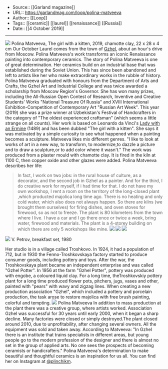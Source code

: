 ﻿
  * Source:: [[Garland magazine]]
  * URL:: https://garlandmag.com/loop/polina-matveeva
  * Author:: [[Loop]]
  * Tags:: [[ceramic]] [[laurel]] [[renaissance]] [[Russia]]
  * Date:: [[4 October 2019]]


* * *
[![](https://garlandmag.com/wp-content/uploads/2019/10/girl1-799x1024.jpg)](https://garlandmag.com/wp-content/uploads/2019/10/girl1.jpg)
Polina Matveeva, The girl with a kitten, 2019, chamotte clay, 22 x 28 x 4 cm
Our October Laurel comes from the town of [Gzhel](https://en.wikipedia.org/wiki/Gzhel), about an hour's drive from Moscow. Polina Matveeva's work transforms an iconic Renaissance painting into contemporary ceramics.
The story of Polina Matveeva is one of great determination. Her ceramics build on an industrial base that was established during the Soviet Union. This has since been abandoned and left to artists like her who make extraordinary works in the rubble of history.
Polina Matveeva graduated with honours from the Department of Arts and Crafts, the Gzhel Art and Industrial College and was twice awarded a scholarship from Moscow Region's Governor. She has won many prizes, including the All-Russian Open Contest of Research, Inventive and Creative Students' Works "National Treasure Of Russia" and XVIII International Exhibition-Competition of Contemporary Art "Russian Art Week". This year (2019) she was a prize winner at Uzbekistan's Festival of Handcrafters in the category of "The oldest experienced craftsman" (which seems a little strange on all counts).
Her work is based on Leonardo da Vinci's [Lady with an Ermine](https://en.wikipedia.org/wiki/Lady_with_an_Ermine) (1489) and has been dubbed "The girl with a kitten". She says it was motivated by a simple curiosity to see what happened when a painting becomes a sculpture. Matveeva likes mix different genres. "I like to look at works of art in a new way, to transform, to modernize,to dazzle a picture and to draw a sculpture,or to add color where it wasn't." The work was produced from a plaster mould with chamotte clay. It is fired in the kiln at 1100 C, then copper oxide and other glazes were added.
Polina Matveeva describes her life:
> In fact, I work on two jobs: in the rural house of culture, as a decorator, and the second job in Gzhel as a painter. And for the third, I do creative work for myself, if i had time for that. I do not have my own workshop, I rent a room on the territory of the long-closed plant ,which producted majolica long time ago. There is no heating and only cold water, which also does not always happen. So there are kilns (we brought them ourselves) for firing dishes, and oven stoves for firewood, so as not to freeze. The plant is 80 kilometers from the town where I live. I have a car and I go there once or twice a week, bring water, firewood and materials. The plant is a 4-storey building on which there are only 5 workshops like mine.
[![](https://garlandmag.com/wp-content/uploads/2019/10/глушь-1024x683.jpg)](https://garlandmag.com/wp-content/uploads/2019/10/глушь.jpg)
[![](https://garlandmag.com/wp-content/uploads/2019/10/м2-1024x695.jpg)](https://garlandmag.com/wp-content/uploads/2019/10/м2.jpg)
[![](https://garlandmag.com/wp-content/uploads/2019/10/м3-1024x683.jpg)](https://garlandmag.com/wp-content/uploads/2019/10/м3.jpg)
  

[![](https://garlandmag.com/wp-content/uploads/2019/10/Breakfast_set_1980_By_V_Petrov-1024x746.jpg)](https://garlandmag.com/wp-content/uploads/2019/10/Breakfast_set_1980_By_V_Petrov.jpg)
     V. Petrov, breakfast set, 1980
  

Her studio is in a village called Troshkovo. In 1924, it had a population of 712, but in 1930 the Fenno-Troshkovskaya factory started to produce consumer goods, including pottery and toys. After the war, the Troshkovskaya plant became an independent enterprise and was called "Gzhel Potter". In 1956 at the farm "Gzhel Potter", pottery was produced with engobe, a coloured liquid clay. For a long time, theTroshkovskiy pottery plant for a long time produced flower pots, pitchers, jugs, vases and other, painted with "pears" with wavy and zigzag lines. When creating a new production association "Gzhel", which included a pottery and porcelain production, the task arose to restore majolica with free brush painting, colorful and tempting.
[![](https://garlandmag.com/wp-content/uploads/2019/10/1й-213x300.jpg)](https://garlandmag.com/wp-content/uploads/2019/10/1й.jpg)
Polina Matveeva
In addition to mass production at the plant there was a creative group, where artists worked. Association Gzhel was successful for 30 years until early 2000, when it began a sharp decline. Many factories were closed or simply destroyed.The plant closed around 2010, due to unprofitability, after changing several owners. All the equipment was sold and taken away.
According to Matveeva: "In Gzhel there is an institute that trains specialists in different areas, but young people go to the modern profession of the designer and there is almost no set in the group of applied arts. No one sees the prospects of becoming ceramists or handicrafters."
Polina Matveeva's determination to make beautiful and thoughtful ceramics is an inspiration for us all. You can find her on Instagram at [@plinchikm](https://www.instagram.com/plinchikm/).
 
 
 
 
 
